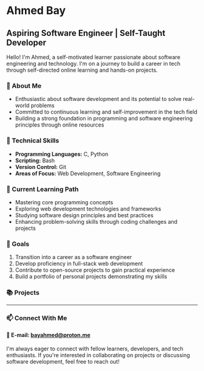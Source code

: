 # Ahmed Bay

## Aspiring Software Engineer | Self-Taught Developer

Hello! I'm Ahmed, a self-motivated learner passionate about software engineering and technology. I'm on a journey to build a career in tech through self-directed online learning and hands-on projects.

### 🚀 About Me

- Enthusiastic about software development and its potential to solve real-world problems
- Committed to continuous learning and self-improvement in the tech field
- Building a strong foundation in programming and software engineering principles through online resources

### 🔧 Technical Skills

- **Programming Languages:** C, Python
- **Scripting:** Bash
- **Version Control:** Git
- **Areas of Focus:** Web Development, Software Engineering

### 🌱 Current Learning Path

- Mastering core programming concepts
- Exploring web development technologies and frameworks
- Studying software design principles and best practices
- Enhancing problem-solving skills through coding challenges and projects

### 💼 Goals

1. Transition into a career as a software engineer
2. Develop proficiency in full-stack web development
3. Contribute to open-source projects to gain practical experience
4. Build a portfolio of personal projects demonstrating my skills

### 📚 Projects

** **
### 📫 Connect With Me

#### 📧 E-mail: bayahmed@proton.me 


I'm always eager to connect with fellow learners, developers, and tech enthusiasts. If you're interested in collaborating on projects or discussing software development, feel free to reach out!

<!---
ab0y/ab0y is a ✨ special ✨ repository because its `README.md` (this file) appears on your GitHub profile.
You can click the Preview link to take a look at your changes.
--->
